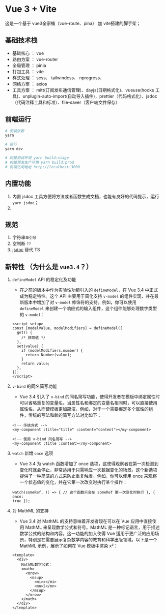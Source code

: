 # Vue 3 + Vite

这是一个基于 vue3全家桶（vue-route、pina） 加 vite搭建的脚手架；

## 基础技术栈

- 基础核心 ： vue
- 路由方案 ： vue-router
- 全局管理 ： pinia
- 打包工具 ： vite
- 样式处理 ： scss、 tailwindcss、 nprogress、
- 网络方案 ： axios
- 工具方案 ： mitt(订阅发布通信管理)、dayjs(日期格式化)、vueuse(hooks 工具)、unplugin-auto-import(自动导入插件)，prettier（代码格式化）、jsdoc（代码注释工具和标准）、file-saver（客户端文件保存）

## 前端运行

```bash
# 安装依赖
yarn
```

```bash
# 运行
yarn dev

# 构建测试环境 yarn build:stage
# 构建预发生产环境 yarn build:prod
# 前端访问地址 http://localhost:3000
```

## 内置功能

1. 内置 jsdoc 工具方便将方法或者函数生成文档，也能有良好的代码提示，运行 `yarn jsdoc`；
2.

## 规范
1. 字符串`单引号`
2. 空判断 `??`
3. [jsdoc](https://www.jsdoc.com.cn/tags) 替代 TS


## 新特性 （为什么是 `vue3.4`？）

1. `defineModel` API 的稳定化及功能

   - 在之前的版本中作为实验性功能引入的 `defineModel`，在 Vue 3.4 中正式成为稳定特性。这个 API 主要用于简化支持 `v-model` 的组件实现，并在最新版本中增加了对 `v-model` 修饰符的支持。例如，你可以使用 `defineModel` 来创建一个响应式的输入组件，这个组件能够处理数字类型的 `v-model`：

   ```vue
   <script setup>
   const [modelValue, modelModifiers] = defineModel({
     get() {
       /* 获取值 */
     },
     set(value) {
       if (modelModifiers.number) {
         return Number(value);
       }
       return value;
     },
   });
   </script>
   ```

2. `v-bind` 的同名简写功能

   - Vue 3.4 引入了 `v-bind` 的同名简写功能，使得开发者在模板中绑定属性时可以省略重复的变量名。当属性名和绑定的变量名相同时，可以直接使用属性名，从而使模板更加简洁。例如，对于一个需要绑定多个属性的组件，传统的写法和新的简写方法对比如下：

   ```vue
   <!-- 传统方式 -->
   <my-component :title="title" :content="content"></my-component>

   <!-- 使用 v-bind 同名简写 -->
   <my-component :title :content></my-component>
   ```

3. `watch` 新增 `once` 选项
   - Vue 3.4 为 watch 函数增加了 once 选项，这使得观察者在第一次检测到变化时就会停止，非常适用于只需响应一次数据变化的场景。这个新选项提供了一种简洁的方式来防止重复触发。例如，你可以使用 once 来观察一个状态值的变化，并在它第一次改变时执行某个操作：
   ```vue
   watch(someRef, () => { // 这个函数只会在 someRef 第一次变化时执行 }, { once:
   true });
   ```
4. 对 MathML 的支持
   - Vue 3.4 对 MathML 的支持意味着开发者现在可以在 Vue 应用中直接使用 MathML 来呈现数学公式和符号。MathML 是一种标记语言，用于描述数学公式的结构和内容。这一功能的加入使得 Vue 适用于更广泛的应用场景，特别是在需要展示复杂数学内容的教育和科学出版领域。以下是一个 MathML 示例，展示了如何在 Vue 模板中渲染 x²：
   ```vue
   <template>
     <div>
       MathML数学公式：
       <math>
         <mrow>
           <msup>
             <mi>x</mi>
             <mn>2</mn>
           </msup>
         </mrow>
       </math>
     </div>
   </template>
   ```
